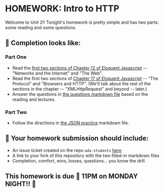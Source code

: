 # HOMEWORK: Intro to HTTP

Welcome to Unit 2!! Tonight's homework is pretty simple and has two parts: some reading and some questions.

## 🚀 Completion looks like:

### Part One

- Read the [first two sections of Chapter 12 of Eloquent Javascript](http://eloquentjavascript.net/12_browser.html) -- "Networks and the Internet" and "The Web".
- Read the first two sections of [Chapter 17 of Eloquent Javascript](http://eloquentjavascript.net/17_http.html) -- "The Protocol" and "Browsers and HTTP". (We'll talk about the rest of the sections in the chapter -- "XMLHttpRequest" and beyond -- later.)
- Answer the questions in [the questions markdown file](./questions.md) based on the reading and lectures.

### Part Two

- Follow the directions in [the JSON practice](./json-practice.md) markdown file.

## 🚀 Your homework submission should include:

- An issue ticket created on the repo `ada-students` [here](https://git.generalassemb.ly/nyc-wdi-ada/ada-students/issues/new)
- A link to your fork of this repository with the two filled-in markdown files
- Completion, comfort, wins, losses, questions... you know the drill.

## This homework is due 🚨 11PM on MONDAY NIGHT!! 🚨

